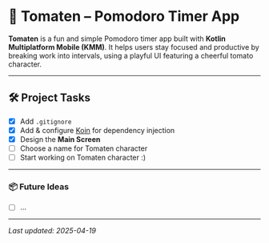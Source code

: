 # 🍅 Tomaten – Pomodoro Timer App


**Tomaten** is a fun and simple Pomodoro timer app built with **Kotlin Multiplatform Mobile (KMM)**.
It helps users stay focused and productive by breaking work into intervals, using a playful UI featuring a cheerful tomato character.


---

## 🛠️ Project Tasks

- [X] Add `.gitignore`
- [X] Add & configure [Koin](https://insert-koin.io) for dependency injection
- [X] Design the **Main Screen**
- [ ] Choose a name for Tomaten character 
- [ ] Start working on Tomaten character :)

---

### 📦 Future Ideas
- [ ] ...

---

_Last updated: 2025-04-19_